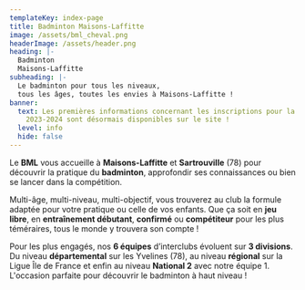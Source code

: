 ```yaml
---
templateKey: index-page
title: Badminton Maisons-Laffitte
image: /assets/bml_cheval.png
headerImage: /assets/header.png
heading: |-
  Badminton
  Maisons-Laffitte
subheading: |-
  Le badminton pour tous les niveaux, 
  tous les âges, toutes les envies à Maisons-Laffitte !
banner:
  text: Les premières informations concernant les inscriptions pour la saison
    2023-2024 sont désormais disponibles sur le site !
  level: info
  hide: false
---
```

Le **BML** vous accueille à **Maisons-Laffitte** et **Sartrouville** (78) pour découvrir la
pratique du **badminton**, approfondir ses connaissances ou bien se lancer dans la
compétition.

Multi-âge, multi-niveau, multi-objectif, vous trouverez au club la formule adaptée pour votre pratique ou celle de vos enfants. Que ça soit en **jeu libre**, en **entraînement débutant**, **confirmé** ou **compétiteur** pour les plus téméraires, tous le monde y trouvera son compte !

Pour les plus engagés, nos **6 équipes** d’interclubs évoluent sur **3 divisions**. Du niveau **départemental** sur les Yvelines (78), au niveau **régional** sur la Ligue Île de France et enfin au niveau **National 2** avec notre équipe 1. L'occasion parfaite pour découvrir le badminton à haut niveau !